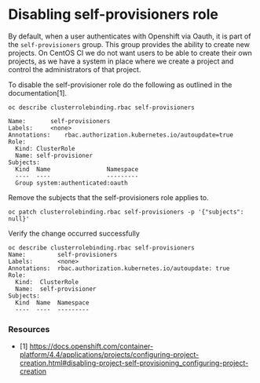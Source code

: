 # Disabling self-provisioners role
By default, when a user authenticates with Openshift via Oauth, it is part of the `self-provisioners` group. This group provides the ability to create new projects. On CentOS CI we do not want users to be able to create their own projects, as we have a system in place where we create a project and control the administrators of that project.

To disable the self-provisioner role do the following as outlined in the documentation[1].

```
oc describe clusterrolebinding.rbac self-provisioners

Name:		self-provisioners
Labels:		<none>
Annotations:	rbac.authorization.kubernetes.io/autoupdate=true
Role:
  Kind:	ClusterRole
  Name:	self-provisioner
Subjects:
  Kind	Name				Namespace
  ----	----				---------
  Group	system:authenticated:oauth
```

Remove the subjects that the self-provisioners role applies to.

```
oc patch clusterrolebinding.rbac self-provisioners -p '{"subjects": null}'
```

Verify the change occurred successfully

```
oc describe clusterrolebinding.rbac self-provisioners
Name:         self-provisioners
Labels:       <none>
Annotations:  rbac.authorization.kubernetes.io/autoupdate: true
Role:
  Kind:  ClusterRole
  Name:  self-provisioner
Subjects:
  Kind  Name  Namespace
  ----  ----  ---------
```

### Resources

- [1] https://docs.openshift.com/container-platform/4.4/applications/projects/configuring-project-creation.html#disabling-project-self-provisioning_configuring-project-creation
